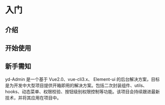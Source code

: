 # 入门

## 介绍

## 开始使用

## 新手需知

yd-Admin 是一个基于 Vue2.0、vue-cli3.x、 Element-ui 的后台解决方案，目标是为开发中大型项目提供开箱即用的解决方案。包括二次封装组件、utils、hooks、动态菜单、权限校验、按钮级别权限控制等功能。该项目会持续跟进最新技术，并将其应用在项目中。
